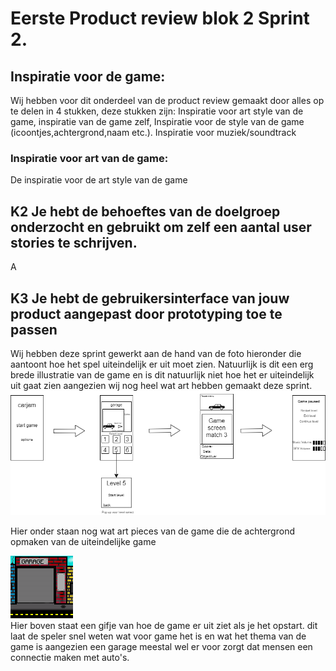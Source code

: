 # Eerste Product review blok 2 Sprint 2.

## Inspiratie voor de game:
Wij hebben voor dit onderdeel van de product review gemaakt door alles op te delen in 4 stukken, deze stukken zijn: Inspiratie voor art style van de game, inspiratie van de game zelf, Inspiratie voor de style van de game (icoontjes,achtergrond,naam etc.). Inspiratie voor muziek/soundtrack

### Inspiratie voor art van de game:
De inspiratie voor de art style van de game

## K2 Je hebt de behoeftes van de doelgroep onderzocht en gebruikt om zelf een aantal user stories te schrijven. 
A
## K3 Je hebt de gebruikersinterface van jouw product aangepast door prototyping toe te passen 
Wij hebben deze sprint gewerkt aan de hand van de foto hieronder die aantoont hoe het spel uiteindelijk er uit moet zien. Natuurlijk is dit een erg brede illustratie van de game en is dit natuurlijk niet hoe het er uiteindelijk uit gaat zien aangezien wij nog heel wat art hebben gemaakt deze sprint.
![Image game tekening op papier:](DrawingPrototypeGame.png)</br>

Hier onder staan nog wat art pieces van de game die de achtergrond opmaken van de uiteindelijke game

![Opstart scherm game:](StartVanGameScherm.gif)</br>
Hier boven staat een gifje van hoe de game er uit ziet als je het opstart. dit laat de speler snel weten wat voor game het is en wat het thema van de game is aangezien een garage meestal wel er voor zorgt dat mensen een connectie maken met auto's.